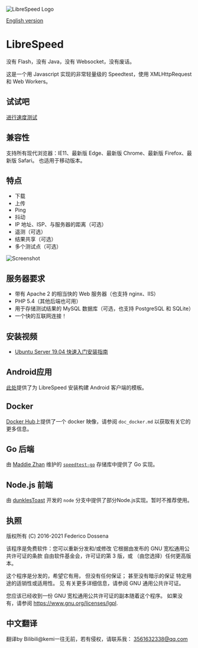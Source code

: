 ![LibreSpeed Logo](https://github.com/kemi-20/speedtest/blob/master/.logo/logo3.png?raw=true)

[English version](https://github.com/kemi-20/speedtest/blob/master/README_en.md)
# LibreSpeed

没有 Flash，没有 Java，没有 Websocket，没有废话。

这是一个用 Javascript 实现的非常轻量级的 Speedtest，使用 XMLHttpRequest 和 Web Workers。

## 试试吧
[进行速度测试](https://librespeed.org)

## 兼容性
支持所有现代浏览器：IE11、最新版 Edge、最新版 Chrome、最新版 Firefox、最新版 Safari。
也适用于移动版本。

## 特点
* 下载
* 上传
* Ping
* 抖动
* IP 地址、ISP、与服务器的距离（可选）
* 遥测（可选）
* 结果共享（可选）
* 多个测试点（可选）

![Screenshot](https://speedtest.fdossena.com/mpot_v6.gif)


## 服务器要求
* 带有 Apache 2 的相当快的 Web 服务器（也支持 nginx、IIS）
* PHP 5.4（其他后端也可用）
* 用于存储测试结果的 MySQL 数据库（可选，也支持 PostgreSQL 和 SQLite）
* 一个快的互联网连接！

## 安装视频
* [Ubuntu Server 19.04 快速入门安装指南](https://fdossena.com/?p=speedtest/quickstart_v5_ubuntu.frag)

## Android应用
 [此处](https://github.com/librespeed/speedtest-android)提供了为 LibreSpeed 安装构建 Android 客户端的模板。

## Docker
[Docker Hub](https://registry.hub.docker.com/r/adolfintel/speedtest)上提供了一个 docker 映像，请参阅 `doc_docker.md` 以获取有关它的更多信息。

## Go 后端
由 [Maddie Zhan](https://github.com/maddie) 维护的 [`speedtest-go`](https://github.com/librespeed/speedtest-go) 存储库中提供了 Go 实现。

## Node.js 前端
由 [dunklesToast](https://github.com/dunklesToast) 开发的 `node` 分支中提供了部分Node.js实现。暂时不推荐使用。

## 执照
版权所有 (C) 2016-2021 Federico Dossena

该程序是免费软件：您可以重新分发和/或修改
它根据由发布的 GNU 宽松通用公共许可证的条款
自由软件基金会，许可证的第 3 版，或
（由您选择）任何更高版本。

这个程序是分发的，希望它有用，
但没有任何保证； 甚至没有暗示的保证
特定用途的适销性或适用性。 见
有关更多详细信息，请参阅 GNU 通用公共许可证。

您应该已经收到一份 GNU 宽松通用公共许可证的副本随着这个程序。 如果没有，请参阅 <https://www.gnu.org/licenses/lgpl>.

## 中文翻译
翻译by Bilibili@kemi一往无前，若有侵权，请联系我：
[3561632338@qq.com](mailto:3561632338@qq.com)